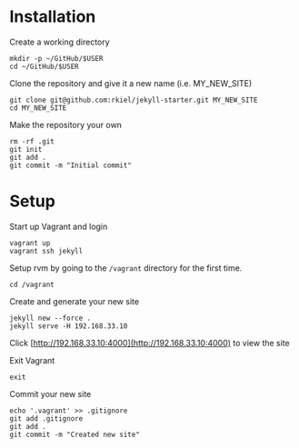 # Installation

Create a working directory

```unix
mkdir -p ~/GitHub/$USER
cd ~/GitHub/$USER
```

Clone the repository and give it a new name (i.e. MY_NEW_SITE)
```unix
git clone git@github.com:rkiel/jekyll-starter.git MY_NEW_SITE
cd MY_NEW_SITE
```

Make the repository your own

```unix
rm -rf .git
git init
git add .
git commit -m "Initial commit"
```

# Setup

Start up Vagrant and login

```unix
vagrant up
vagrant ssh jekyll
```

Setup rvm by going to the `/vagrant` directory for the first time.


```unix
cd /vagrant
```

Create and generate your new site

```unix
jekyll new --force .
jekyll serve -H 192.168.33.10
```

Click [http://192.168.33.10:4000](http://192.168.33.10:4000) to view the site

Exit Vagrant

```unix
exit
```

Commit your new site
```unix
echo '.vagrant' >> .gitignore
git add .gitignore
git add .
git commit -m "Created new site"
```


